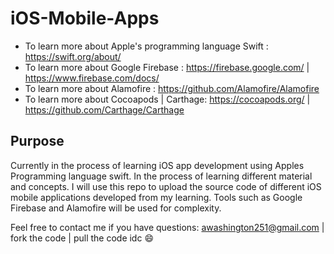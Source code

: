 # iOS-Mobile-Apps

- To learn more about Apple's programming language Swift : https://swift.org/about/
- To learn more about Google Firebase : https://firebase.google.com/ | 
https://www.firebase.com/docs/ 
- To learn more about Alamofire : https://github.com/Alamofire/Alamofire
- To learn more about Cocoapods | Carthage: 
https://cocoapods.org/ | https://github.com/Carthage/Carthage

## Purpose
Currently in the process of learning iOS app development using Apples
Programming language swift. In the process of learning different material
and concepts. I will use this repo to upload the source code of different
iOS mobile applications developed from my learning. Tools such as Google
Firebase and Alamofire will be used for complexity.

Feel free to contact me if you have questions:
awashington251@gmail.com | fork the code | pull the code idc :smile:
